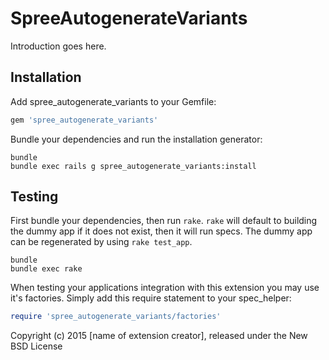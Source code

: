SpreeAutogenerateVariants
=========================

Introduction goes here.

Installation
------------

Add spree_autogenerate_variants to your Gemfile:

```ruby
gem 'spree_autogenerate_variants'
```

Bundle your dependencies and run the installation generator:

```shell
bundle
bundle exec rails g spree_autogenerate_variants:install
```

Testing
-------

First bundle your dependencies, then run `rake`. `rake` will default to building the dummy app if it does not exist, then it will run specs. The dummy app can be regenerated by using `rake test_app`.

```shell
bundle
bundle exec rake
```

When testing your applications integration with this extension you may use it's factories.
Simply add this require statement to your spec_helper:

```ruby
require 'spree_autogenerate_variants/factories'
```

Copyright (c) 2015 [name of extension creator], released under the New BSD License
